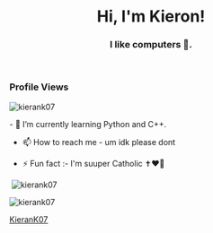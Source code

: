 <h1 align="center">Hi, I'm Kieron!</h1>
<h3 align="center">I like computers 🌟.</h3>

<br>

<p align="right"> <h3>Profile Views</h3> <img src="https://komarev.com/ghpvc/?username=kierank07&label=Profile%20views&color=0e75b6&style=flat"
    alt="kierank07" /> 
  </p>
- 🌱 I’m currently learning Python and C++.

- 📫 How to reach me - um idk please dont

- ⚡ Fun fact :- I'm suuper Catholic ✝️❤️‍🔥
<pr>
<p>&nbsp;<img align="center" src="https://github-readme-stats.vercel.app/api?username=kierank07&show_icons=true&locale=en&bg_color=0d1117&text_color=ffffff&repo=convoychat"
    alt="kierank07" /></p>

<p><img align="center" src="https://github-readme-streak-stats.herokuapp.com/?user=kierank07&theme=dark&background=0d1117&date_format=M%20j%5B%2C%20Y%5D" alt="kierank07" /></p>
      

[KieranK07](https://github.com/KieranK07)
